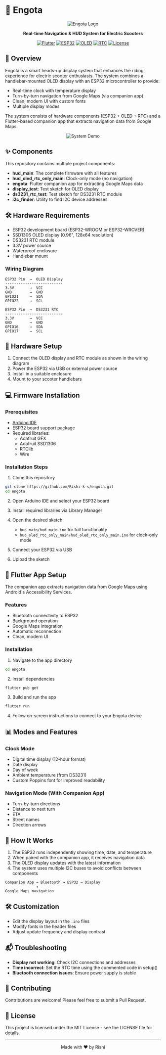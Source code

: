 # 🛴 Engota

<div align="center">
  
![Engota Logo](https://img.shields.io/badge/🛴-Engota-blue?style=for-the-badge)

**Real-time Navigation & HUD System for Electric Scooters**

[![Flutter](https://img.shields.io/badge/Flutter-3.19.0-02569B?style=flat-square&logo=flutter)](https://flutter.dev/)
[![ESP32](https://img.shields.io/badge/ESP32-v4.4.0-E7352C?style=flat-square&logo=espressif)](https://www.espressif.com/)
[![OLED](https://img.shields.io/badge/OLED-SSD1306-white?style=flat-square)](https://learn.adafruit.com/monochrome-oled-breakouts)
[![RTC](https://img.shields.io/badge/RTC-DS3231-teal?style=flat-square)](https://www.adafruit.com/product/3013)
[![License](https://img.shields.io/badge/License-MIT-green.svg?style=flat-square)](LICENSE)

</div>

## 📱 Overview

Engota is a smart heads-up display system that enhances the riding experience for electric scooter enthusiasts. The system combines a handlebar-mounted OLED display with an ESP32 microcontroller to provide:

- Real-time clock with temperature display
- Turn-by-turn navigation from Google Maps (via companion app)
- Clean, modern UI with custom fonts
- Multiple display modes

The system consists of hardware components (ESP32 + OLED + RTC) and a Flutter-based companion app that extracts navigation data from Google Maps.

<div align="center">

![System Demo](https://dummyimage.com/800x400/000/ffffff&text=Demo+coming+soon)
<!-- Replace with actual image once available -->

</div>

## ✨ Components

This repository contains multiple project components:

- **hud_main**: The complete firmware with all features
- **hud_oled_rtc_only_main**: Clock-only mode (no navigation) 
- **engota**: Flutter companion app for extracting Google Maps data
- **display_test**: Test sketch for OLED display
- **ds3231_rtc_test**: Test sketch for DS3231 RTC module
- **i2c_finder**: Utility to find I2C device addresses

## 🛠️ Hardware Requirements

- ESP32 development board (ESP32-WROOM or ESP32-WROVER)
- SSD1306 OLED display (0.96", 128x64 resolution)
- DS3231 RTC module
- 3.3V power source
- Waterproof enclosure
- Handlebar mount

### Wiring Diagram

```
ESP32 Pin  →  OLED Display
--------------------------
3.3V       →  VCC
GND        →  GND
GPIO21     →  SDA
GPIO22     →  SCL

ESP32 Pin  →  DS3231 RTC
--------------------------
3.3V       →  VCC
GND        →  GND
GPIO16     →  SDA
GPIO17     →  SCL
```

## 🔧 Hardware Setup

1. Connect the OLED display and RTC module as shown in the wiring diagram
2. Power the ESP32 via USB or external power source
3. Install in a suitable enclosure
4. Mount to your scooter handlebars

## 💻 Firmware Installation

### Prerequisites

- [Arduino IDE](https://www.arduino.cc/en/software)
- ESP32 board support package
- Required libraries:
  - Adafruit GFX
  - Adafruit SSD1306
  - RTClib
  - Wire

### Installation Steps

1. Clone this repository
```bash
git clone https://github.com/Rishi-k-s/engota.git
cd engota
```

2. Open Arduino IDE and select your ESP32 board

3. Install required libraries via Library Manager

4. Open the desired sketch:
   - `hud_main/hud_main.ino` for full functionality
   - `hud_oled_rtc_only_main/hud_oled_rtc_only_main.ino` for clock-only mode

5. Connect your ESP32 via USB

6. Upload the sketch

## 📱 Flutter App Setup

The companion app extracts navigation data from Google Maps using Android's Accessibility Services.

### Features

- Bluetooth connectivity to ESP32
- Background operation
- Google Maps integration
- Automatic reconnection
- Clean, modern UI

### Installation

1. Navigate to the app directory
```bash
cd engota
```

2. Install dependencies
```bash
flutter pub get
```

3. Build and run the app
```bash
flutter run
```

4. Follow on-screen instructions to connect to your Engota device

## 📊 Modes and Features

### Clock Mode

- Digital time display (12-hour format)
- Date display
- Day of week
- Ambient temperature (from DS3231)
- Custom Poppins font for improved readability

### Navigation Mode (With Companion App)

- Turn-by-turn directions
- Distance to next turn
- ETA
- Street names
- Direction arrows

## 🔄 How It Works

1. The ESP32 runs independently showing time, date, and temperature
2. When paired with the companion app, it receives navigation data
3. The OLED display updates with the latest information
4. The system uses multiple I2C buses to avoid conflicts between components

```
Companion App → Bluetooth → ESP32 → Display
              ↑
Google Maps navigation
```

## 🛠️ Customization

- Edit the display layout in the `.ino` files
- Modify fonts in the header files
- Adjust update frequency and display contrast

## 📬 Troubleshooting

- **Display not working**: Check I2C connections and addresses
- **Time incorrect**: Set the RTC time using the commented code in setup()
- **Bluetooth connection issues**: Ensure power supply is stable

## 🤝 Contributing

Contributions are welcome! Please feel free to submit a Pull Request.

## 📄 License

This project is licensed under the MIT License - see the LICENSE file for details.

---

<div align="center">
  Made with ❤️ by Rishi
</div> 